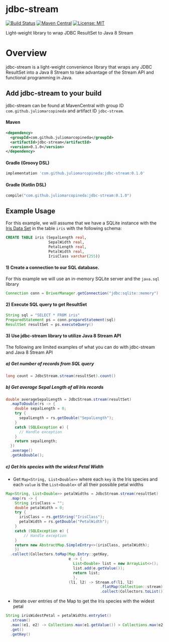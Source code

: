 # jdbc-stream
[![Build Status](https://travis-ci.org/juliomarcopineda/jdbc-stream.svg?branch=master)](https://travis-ci.org/juliomarcopineda/jdbc-stream)
[![Maven Central](https://maven-badges.herokuapp.com/maven-central/com.github.juliomarcopineda/jdbc-stream/badge.svg)](https://maven-badges.herokuapp.com/maven-central/com.github.juliomarcopineda/jdbc-stream)
[![License: MIT](https://img.shields.io/badge/License-MIT-blue.svg)](https://opensource.org/licenses/MIT)

Light-weight library to wrap JDBC ResultSet to Java 8 Stream

# Overview
jdbc-stream is a light-weight convenience library that wraps any JDBC ResultSet into a Java 8 Stream to take advantage of the Stream API and functional programming in Java.

## Add jdbc-stream to your build
jdbc-stream can be found at MavenCentral with group ID `com.github.juliomarcopineda` and artifact ID `jdbc-stream`.

#### Maven

```xml
<dependency>
  <groupId>com.github.juliomarcopineda</groupId>
  <artifactId>jdbc-stream</artifactId>
  <version>0.1.0</version>
</dependency>
```

#### Gradle (Groovy DSL)

```groovy
implementation 'com.github.juliomarcopineda:jdbc-stream:0.1.0'
```

#### Gradle (Kotlin DSL)

```kotlin
compile("com.github.juliomarcopineda:jdbc-stream:0.1.0")
```

## Example Usage
For this example, we will assume that we have a SQLite instance with the [Iris Data Set](https://archive.ics.uci.edu/ml/datasets/iris) in the table `iris` with the following schema:

```sql
CREATE TABLE iris (SepalLength real, 
                   SepalWidth real, 
                   PetalLength real, 
                   PetalWidth real, 
                   IrisClass varchar(255))
```

#### 1) Create a connection to our SQL database. 
For this example we will use an in-memory SQLite server and the `java.sql` library

```java
Connection conn = DriverManager.getConnection("jdbc:sqlite::memory")
```

#### 2) Execute SQL query to get ResultSet

```java
String sql = "SELECT * FROM iris"
PreparedStatement ps = conn.prepareStatement(sql)
ResultSet resultSet = ps.executeQuery()
```

#### 3) Use jdbc-stream library to utilize Java 8 Stream API
The following are limited examples of what you can do with jdbc-stream and Java 8 Stream API

##### a) Get number of records from SQL query

```java
long count = JdbcStream.stream(resultSet).count()
```

##### b) Get average Sepal Length of all Iris records

```java
double averageSepalLength = JdbcStream.stream(resultSet)
  .mapToDouble(rs -> {
    double sepalLength = 0;
    try {
      sepalLength = rs.getDouble("SepalLength");
    }
    catch (SQLException e) {
      // Handle exception
    }
    return sepalLength;
  })
  .average()
  .getAsDouble();
```

##### c) Get Iris species with the widest Petal Width

- Get `Map<String, List<Double>>` where each `key` is the Iris species and each `value` is the `List<Double>` of all their possible petal widths

```java
Map<String, List<Double>> petalWidths = JdbcStream.stream(resultSet)
  .map(rs -> {
    String irisClass = "";
    double petalWidth = 0;
    try {
      irisClass = rs.getString("IrisClass");
      petalWidth = rs.getDouble("PetalWidth");
    }
    catch (SQLException e) {
    	// Handle exception
    }
    return new AbstractMap.SimpleEntry<>(irisClass, petalWidth);
    })
  .collect(Collectors.toMap(Map.Entry::getKey,
                            e -> {
                              List<Double> list = new ArrayList<>();
                              list.add(e.getValue());
                              return list;
                              },
                            (l1, l2) -> Stream.of(l1, l2)
                                          .flatMap(Collection::stream)
                                          .collect(Collectors.toList())))
```
- Iterate over entries of the Map to get the Iris species with the widest petal

```java
String irisWidestPetal = petalWidths.entrySet()
  .stream()
  .max((e1, e2) -> Collections.max(e1.getValue()) > Collections.max(e2.getValue()) ? 1 : -1)
  .get()
  .getKey()
```
